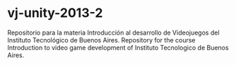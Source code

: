 vj-unity-2013-2
===============

Repositorio para la materia Introducción al desarrollo de Videojuegos del Instituto Tecnológico de Buenos Aires.
Repository for the course Introduction to video game development of Instituto Tecnologico de Buenos Aires.
